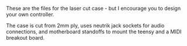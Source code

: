 These are the files for the laser cut case - but I encourage you to design your own controller.

The case is cut from 2mm ply, uses neutrik jack sockets for audio connections, and motherboard standoffs to mount the teensy and a MIDI breakout board.
